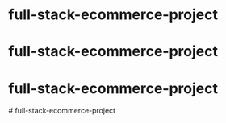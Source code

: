 # full-stack-ecommerce-project
# full-stack-ecommerce-project
# full-stack-ecommerce-project
#   f u l l - s t a c k - e c o m m e r c e - p r o j e c t  
 
